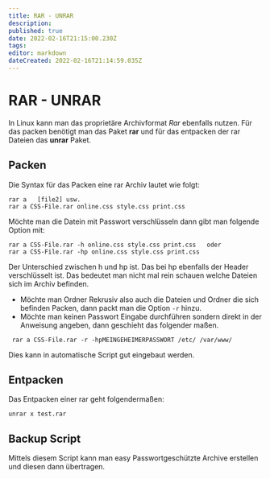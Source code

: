 ```yaml
---
title: RAR - UNRAR
description: 
published: true
date: 2022-02-16T21:15:00.230Z
tags: 
editor: markdown
dateCreated: 2022-02-16T21:14:59.035Z
---
```


# RAR - UNRAR

In Linux kann man das proprietäre Archivformat *Rar* ebenfalls nutzen.
Für das packen benötigt man das Paket **rar** und für das entpacken der
rar Dateien das **unrar** Paket.

## Packen

Die Syntax für das Packen eine rar Archiv lautet wie folgt:

`rar a `<archiv>` `<file1>` [file2] usw.`  
`rar a CSS-File.rar online.css style.css print.css`

Möchte man die Datein mit Passwort verschlüsseln dann gibt man folgende
Option mit:

`rar a CSS-File.rar -h online.css style.css print.css   oder`  
`rar a CSS-File.rar -hp online.css style.css print.css`

Der Unterschied zwischen h und hp ist. Das bei hp ebenfalls der Header
verschlüsselt ist. Das bedeutet man nicht mal rein schauen welche
Dateien sich im Archiv befinden.

-   Möchte man Ordner Rekrusiv also auch die Dateien und Ordner die sich
    befinden Packen, dann packt man die Option `-r` hinzu.
-   Möchte man keinen Passwort Eingabe durchführen sondern direkt in der
    Anweisung angeben, dann geschieht das folgender maßen.

` rar a CSS-File.rar -r -hpMEINGEHEIMERPASSWORT /etc/ /var/www/`

Dies kann in automatische Script gut eingebaut werden.

## Entpacken

Das Entpacken einer rar geht folgendermaßen:

`unrar x test.rar`

## Backup Script

Mittels diesem Script kann man easy Passwortgeschützte Archive erstellen
und diesen dann übertragen.